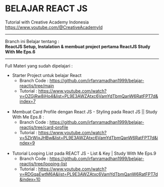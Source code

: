 # BELAJAR REACT JS

Tutorial with Creative Academy Indonesia
<br>
https://www.youtube.com/@CreativeAcademyId

<hr>


Branch ini Belajar tentang : 
<br>
<b>ReactJS Setup, Instalation & membuat project pertama ReactJS Study With Me Eps.6</b>

<hr>

Full Materi yang sudah dipelajari :
<br>
- Starter Project untuk belajar React 
  - Branch Code : https://github.com/irfanramadhan1999/belajar-reactjs/tree/main
  - Tutorial : https://www.youtube.com/watch?v=OZGjRw8iHo4&list=PL9E3AWZAtxc6VamYdTbmQanW6RatFPT7d&index=7
  <br>
- Membuat Card Profile dengan React JS - Styling pada React JS || Study With Me Eps.8 :
  - Branch Code : https://github.com/irfanramadhan1999/belajar-reactjs/tree/card-profile
  - Tutorial : https://www.youtube.com/watch?v=5ZIrWjxJHBw&list=PL9E3AWZAtxc6VamYdTbmQanW6RatFPT7d&index=9 
  <br>
- Tutorial Looping List pada REACT JS - List & Key | Study With Me Eps.9
  - Branch Code : https://github.com/irfanramadhan1999/belajar-reactjs/tree/looping-list
  - Tutorial : https://www.youtube.com/watch?v=RDGqaEwtM6A&list=PL9E3AWZAtxc6VamYdTbmQanW6RatFPT7d&index=10



